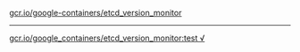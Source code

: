 [gcr.io/google-containers/etcd_version_monitor](https://hub.docker.com/r/anjia0532/etcd_version_monitor/tags/) 

----
[gcr.io/google_containers/etcd_version_monitor:test √](https://hub.docker.com/r/anjia0532/etcd_version_monitor/tags/)

